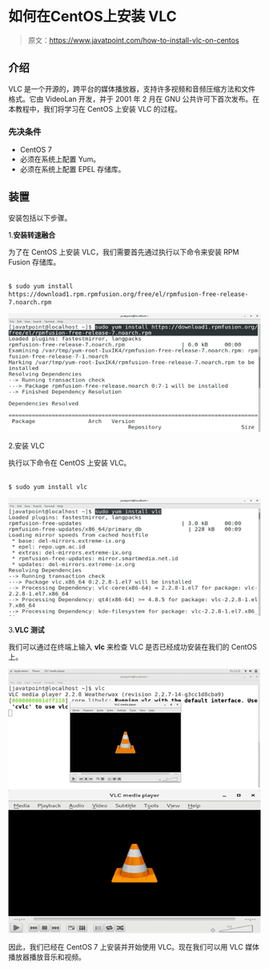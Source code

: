 # 如何在CentOS上安装 VLC

> 原文：<https://www.javatpoint.com/how-to-install-vlc-on-centos>

## 介绍

VLC 是一个开源的，跨平台的媒体播放器，支持许多视频和音频压缩方法和文件格式。它由 VideoLan 开发，并于 2001 年 2 月在 GNU 公共许可下首次发布。在本教程中，我们将学习在 CentOS 上安装 VLC 的过程。

### 先决条件

*   CentOS 7
*   必须在系统上配置 Yum。
*   必须在系统上配置 EPEL 存储库。

## 装置

安装包括以下步骤。

1.**安装转速融合**

为了在 CentOS 上安装 VLC，我们需要首先通过执行以下命令来安装 RPM Fusion 存储库。

```

$ sudo yum install https://download1.rpm.rpmfusion.org/free/el/rpmfusion-free-release-7.noarch.rpm  

```

![CentOS How to Install VLC on CentOS](img/d2c60c5c3fb729e8c8d4fd6168a428f7.png)

2.安装 VLC

执行以下命令在 CentOS 上安装 VLC。

```

$ sudo yum install vlc 

```

![CentOS How to Install VLC on CentOS 1](img/0cf8b8bc051dfdc4fdd3e9fea0a721f1.png)

3.**VLC 测试**

我们可以通过在终端上输入 **vlc** 来检查 VLC 是否已经成功安装在我们的 CentOS 上。

![CentOS How to Install VLC on CentOS 2](img/6c33c4e190fc5ee31fa323cd4a92d60e.png) ![CentOS How to Install VLC on CentOS 3](img/3e75fd8500adb4c490b82cad2920930f.png)

因此，我们已经在 CentOS 7 上安装并开始使用 VLC。现在我们可以用 VLC 媒体播放器播放音乐和视频。